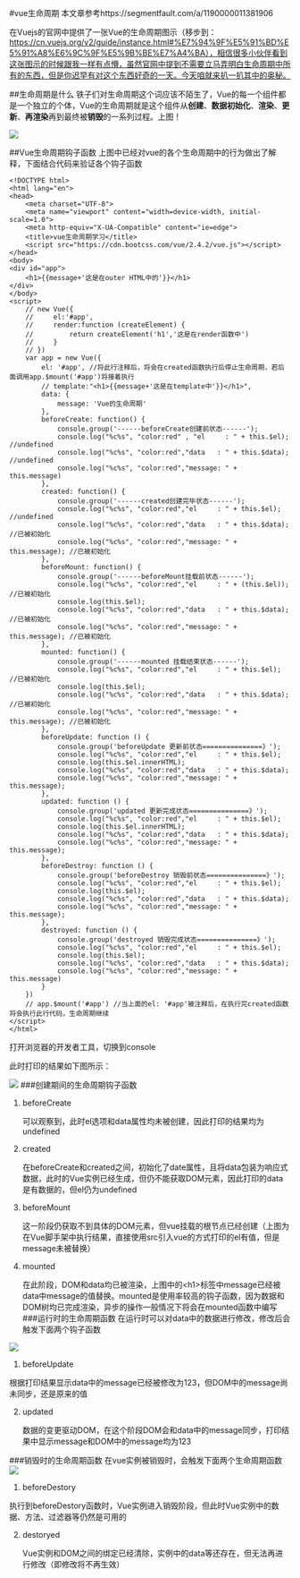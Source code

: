 #vue生命周期
本文章参考https://segmentfault.com/a/1190000011381906

在Vuejs的官网中提供了一张Vue的生命周期图示（移步到：https://cn.vuejs.org/v2/guide/instance.html#%E7%94%9F%E5%91%BD%E5%91%A8%E6%9C%9F%E5%9B%BE%E7%A4%BA），相信很多小伙伴看到这张图示的时候跟我一样有点懵，虽然官网中提到不需要立马弄明白生命周期中所有的东西，但是你迟早有对这个东西好奇的一天。今天咱就来扒一扒其中的奥秘。

##生命周期是什么
铁子们对生命周期这个词应该不陌生了，Vue的每一个组件都是一个独立的个体，Vue的生命周期就是这个组件从**创建**、**数据初始化**、**渲染**、**更新**、**再渲染**再到最终被**销毁**的一系列过程。上图！

![](../img/vuelife_add.png)

##Vue生命周期钩子函数
上图中已经对vue的各个生命周期中的行为做出了解释，下面结合代码来验证各个钩子函数

	<!DOCTYPE html>
	<html lang="en">
	<head>
	    <meta charset="UTF-8">
	    <meta name="viewport" content="width=device-width, initial-scale=1.0">
	    <meta http-equiv="X-UA-Compatible" content="ie=edge">
	    <title>vue生命周期学习</title>
	    <script src="https://cdn.bootcss.com/vue/2.4.2/vue.js"></script>
	</head>
	<body>
	<div id="app">
	    <h1>{{message+'这是在outer HTML中的'}}</h1>
	</div>
	</body>
	<script>
	    // new Vue({
	    //     el:'#app',
	    //     render:function (createElement) {
	    //         return createElement('h1','这是在render函数中')
	    //     }
	    // })
	    var app = new Vue({
	        el: '#app', //将此行注释后，将会在created函数执行后停止生命周期，若后面调用app.$mount('#app')将接着执行
	        // template:"<h1>{{message+'这是在template中'}}</h1>",
	        data: {
	            message: 'Vue的生命周期'
	        },
	        beforeCreate: function() {
	            console.group('------beforeCreate创建前状态------');
	            console.log("%c%s", "color:red" , "el     : " + this.$el); //undefined
	            console.log("%c%s", "color:red","data   : " + this.$data); //undefined
	            console.log("%c%s", "color:red","message: " + this.message)
	        },
	        created: function() {
	            console.group('------created创建完毕状态------');
	            console.log("%c%s", "color:red","el     : " + this.$el); //undefined
	            console.log("%c%s", "color:red","data   : " + this.$data); //已被初始化
	            console.log("%c%s", "color:red","message: " + this.message); //已被初始化
	        },
	        beforeMount: function() {
	            console.group('------beforeMount挂载前状态------');
	            console.log("%c%s", "color:red","el     : " + (this.$el)); //已被初始化
	            console.log(this.$el);
	            console.log("%c%s", "color:red","data   : " + this.$data); //已被初始化
	            console.log("%c%s", "color:red","message: " + this.message); //已被初始化
	        },
	        mounted: function() {
	            console.group('------mounted 挂载结束状态------');
	            console.log("%c%s", "color:red","el     : " + this.$el); //已被初始化
	            console.log(this.$el);
	            console.log("%c%s", "color:red","data   : " + this.$data); //已被初始化
	            console.log("%c%s", "color:red","message: " + this.message); //已被初始化
	        },
	        beforeUpdate: function () {
	            console.group('beforeUpdate 更新前状态===============》');
	            console.log("%c%s", "color:red","el     : " + this.$el);
	            console.log(this.$el.innerHTML);
	            console.log("%c%s", "color:red","data   : " + this.$data);
	            console.log("%c%s", "color:red","message: " + this.message);
	        },
	        updated: function () {
	            console.group('updated 更新完成状态===============》');
	            console.log("%c%s", "color:red","el     : " + this.$el);
	            console.log(this.$el.innerHTML);
	            console.log("%c%s", "color:red","data   : " + this.$data);
	            console.log("%c%s", "color:red","message: " + this.message);
	        },
	        beforeDestroy: function () {
	            console.group('beforeDestroy 销毁前状态===============》');
	            console.log("%c%s", "color:red","el     : " + this.$el);
	            console.log(this.$el);
	            console.log("%c%s", "color:red","data   : " + this.$data);
	            console.log("%c%s", "color:red","message: " + this.message);
	        },
	        destroyed: function () {
	            console.group('destroyed 销毁完成状态===============》');
	            console.log("%c%s", "color:red","el     : " + this.$el);
	            console.log(this.$el);
	            console.log("%c%s", "color:red","data   : " + this.$data);
	            console.log("%c%s", "color:red","message: " + this.message)
	        }
	    })
	    // app.$mount('#app') //当上面的el: '#app'被注释后，在执行完created函数将会执行此行代码，生命周期继续
	</script>
	</html>

打开浏览器的开发者工具，切换到console

此时打印的结果如下图所示：

![](../img/Vuelife1.jpg)
###创建期间的生命周期钩子函数
1. beforeCreate

	可以观察到，此时el选项和data属性均未被创建，因此打印的结果均为undefined

2. created

	在beforeCreate和created之间，初始化了date属性，且将data包装为响应式数据，此时的Vue实例已经生成，但仍不能获取DOM元素，因此打印的data是有数据的，但el仍为undefined

3. beforeMount

	这一阶段仍获取不到具体的DOM元素，但vue挂载的根节点已经创建（上图为在Vue脚手架中执行结果，直接使用src引入vue的方式打印的el有值，但是message未被替换）

4. mounted

	在此阶段，DOM和data均已被渲染，上图中的<h1\>标签中message已经被data中message的值替换。mounted是使用率较高的钩子函数，因为数据和DOM树均已完成渲染，异步的操作一般情况下将会在mounted函数中编写
###运行时的生命周期函数
在运行时可以对data中的数据进行修改，修改后会触发下面两个钩子函数

![](../img/vuelife2.jpg)
1. beforeUpdate

根据打印结果显示data中的message已经被修改为123，但DOM中的message尚未同步，还是原来的值

2. updated

	数据的变更驱动DOM，在这个阶段DOM会和data中的message同步，打印结果中显示message和DOM中的message均为123

###销毁时的生命周期函数
在vue实例被销毁时，会触发下面两个生命周期函数
![](../img/vuelife3.jpg)
1. beforeDestory

执行到beforeDestory函数时，Vue实例进入销毁阶段，但此时Vue实例中的数据、方法、过滤器等仍然是可用的

2. destoryed

	Vue实例和DOM之间的绑定已经清除，实例中的data等还存在，但无法再进行修改（即修改将不再生效）




